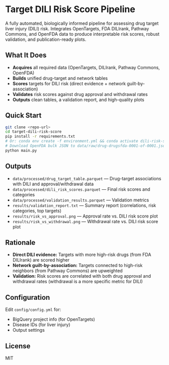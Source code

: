 # Target DILI Risk Score Pipeline

A fully automated, biologically informed pipeline for assessing drug target liver injury (DILI) risk. Integrates OpenTargets, FDA DILIrank, Pathway Commons, and OpenFDA data to produce interpretable risk scores, robust validation, and publication-ready plots.

## What It Does
- **Acquires** all required data (OpenTargets, DILIrank, Pathway Commons, OpenFDA)
- **Builds** unified drug-target and network tables
- **Scores** targets for DILI risk (direct evidence + network guilt-by-association)
- **Validates** risk scores against drug approval and withdrawal rates
- **Outputs** clean tables, a validation report, and high-quality plots

## Quick Start
```bash
git clone <repo-url>
cd target-dili-risk-score
pip install -r requirements.txt
# Or: conda env create -f environment.yml && conda activate dili-risk-score
# Download OpenFDA bulk JSON to data/raw/drug-drugsfda-0001-of-0001.json
python main.py
```

## Outputs
- `data/processed/drug_target_table.parquet` — Drug-target associations with DILI and approval/withdrawal data
- `data/processed/dili_risk_scores.parquet` — Final risk scores and categories
- `data/processed/validation_results.parquet` — Validation metrics
- `results/validation_report.txt` — Summary report (correlations, risk categories, top targets)
- `results/risk_vs_approval.png` — Approval rate vs. DILI risk score plot
- `results/risk_vs_withdrawal.png` — Withdrawal rate vs. DILI risk score plot

## Rationale
- **Direct DILI evidence:** Targets with more high-risk drugs (from FDA DILIrank) are scored higher
- **Network guilt-by-association:** Targets connected to high-risk neighbors (from Pathway Commons) are upweighted
- **Validation:** Risk scores are correlated with both drug approval and withdrawal rates (withdrawal is a more specific metric for DILI)

## Configuration
Edit `config/config.yml` for:
- BigQuery project info (for OpenTargets)
- Disease IDs (for liver injury)
- Output settings

## License
MIT 